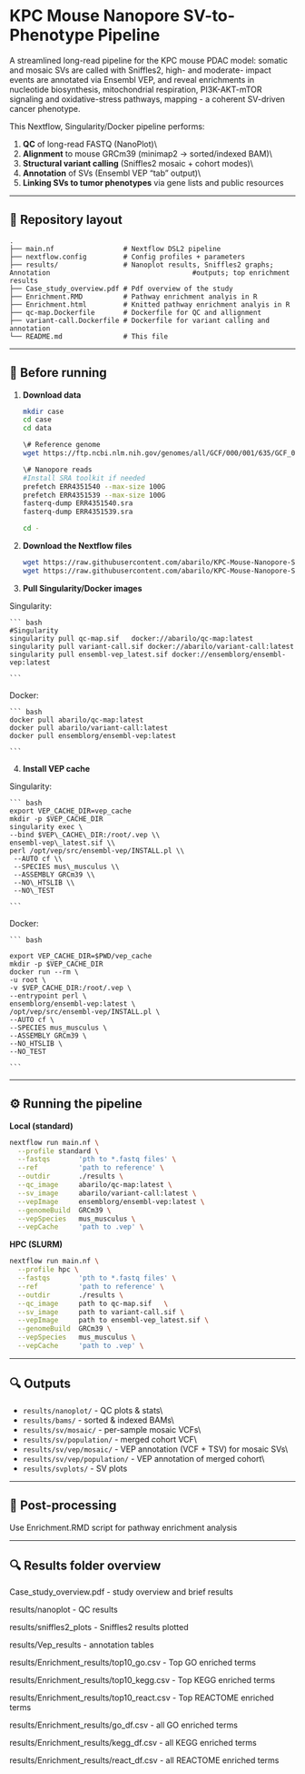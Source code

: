 # KPC Mouse Nanopore SV-to-Phenotype Pipeline

A streamlined long-read pipeline for the KPC mouse PDAC model: somatic and mosaic SVs are called with Sniffles2, high- and moderate- impact events are annotated via Ensembl VEP, and reveal enrichments in nucleotide biosynthesis, mitochondrial respiration, PI3K-AKT-mTOR signaling and oxidative-stress pathways, mapping - a coherent SV-driven cancer phenotype.

This Nextflow, Singularity/Docker pipeline performs:

1.  **QC** of long-read FASTQ (NanoPlot)\
2.  **Alignment** to mouse GRCm39 (minimap2 → sorted/indexed BAM)\
3.  **Structural variant calling** (Sniffles2 mosaic + cohort modes)\
4.  **Annotation** of SVs (Ensembl VEP “tab” output)\
5.  **Linking SVs to tumor phenotypes** via gene lists and public resources

------------------------------------------------------------------------

## 📁 Repository layout

```         
.
├── main.nf                 # Nextflow DSL2 pipeline
├── nextflow.config         # Config profiles + parameters
├── results/                # Nanoplot results, Sniffles2 graphs; Annotation                                   #outputs; top enrichment results
├── Case_study_overview.pdf # Pdf overview of the study
├── Enrichment.RMD          # Pathway enrichment analyis in R
├── Enrichment.html         # Knitted pathway enrichment analyis in R
├── qc-map.Dockerfile       # Dockerfile for QC and allignment
├── variant-call.Dockerfile # Dockerfile for variant calling and annotation
└── README.md               # This file
```

------------------------------------------------------------------------

## 🔧 Before running

1.  **Download data**

    ``` bash
    mkdir case
    cd case
    cd data

    \# Reference genome 
    wget https://ftp.ncbi.nlm.nih.gov/genomes/all/GCF/000/001/635/GCF_000001635.27_GRCm39/GCF_000001635.27_GRCm39_genomic.fna.gz

    \# Nanopore reads 
    #Install SRA toolkit if needed 
    prefetch ERR4351540 --max-size 100G 
    prefetch ERR4351539 --max-size 100G 
    fasterq-dump ERR4351540.sra 
    fasterq-dump ERR4351539.sra 

    cd -
    ```

2.  **Download the Nextflow files**

    ``` bash
    wget https://raw.githubusercontent.com/abarilo/KPC-Mouse-Nanopore-SV-to-Phenotype-Pipeline/refs/heads/master/nextflow.config
    wget https://raw.githubusercontent.com/abarilo/KPC-Mouse-Nanopore-SV-to-Phenotype-Pipeline/refs/heads/master/main.nf
    ```

3.  **Pull Singularity/Docker images**

  Singularity:

    ``` bash
    #Singularity
    singularity pull qc-map.sif   docker://abarilo/qc-map:latest
    singularity pull variant-call.sif docker://abarilo/variant-call:latest
    singularity pull ensembl-vep_latest.sif docker://ensemblorg/ensembl-vep:latest
    
    ```
  Docker:
  
    ``` bash
    docker pull abarilo/qc-map:latest
    docker pull abarilo/variant-call:latest
    docker pull ensemblorg/ensembl-vep:latest

    ```
4.  **Install VEP cache**

  Singularity:

    ``` bash
    export VEP_CACHE_DIR=vep_cache
    mkdir -p $VEP_CACHE_DIR
    singularity exec \
    --bind $VEP\_CACHE\_DIR:/root/.vep \\
    ensembl-vep\_latest.sif \\
    perl /opt/vep/src/ensembl-vep/INSTALL.pl \\
     --AUTO cf \\
     --SPECIES mus\_musculus \\
     --ASSEMBLY GRCm39 \\
     --NO\_HTSLIB \\
     --NO\_TEST

    ```
  Docker:

    ``` bash
 
    export VEP_CACHE_DIR=$PWD/vep_cache
    mkdir -p $VEP_CACHE_DIR
    docker run --rm \
    -u root \
    -v $VEP_CACHE_DIR:/root/.vep \
    --entrypoint perl \
    ensemblorg/ensembl-vep:latest \
    /opt/vep/src/ensembl-vep/INSTALL.pl \
    --AUTO cf \
    --SPECIES mus_musculus \
    --ASSEMBLY GRCm39 \
    --NO_HTSLIB \
    --NO_TEST

    ```
------------------------------------------------------------------------

## ⚙️ Running the pipeline

**Local (standard)**

``` bash
nextflow run main.nf \
  --profile standard \
  --fastqs       'pth to *.fastq files' \
  --ref          'path to reference' \
  --outdir       ./results \
  --qc_image     abarilo/qc-map:latest \
  --sv_image     abarilo/variant-call:latest \
  --vepImage     ensemblorg/ensembl-vep:latest \
  --genomeBuild  GRCm39 \
  --vepSpecies   mus_musculus \
  --vepCache     'path to .vep' \
```

**HPC (SLURM)**

``` bash
nextflow run main.nf \
  --profile hpc \
  --fastqs       'pth to *.fastq files' \
  --ref          'path to reference' \
  --outdir       ./results \
  --qc_image     path to qc-map.sif   \
  --sv_image     path to variant-call.sif \
  --vepImage     path to ensembl-vep_latest.sif \
  --genomeBuild  GRCm39 \
  --vepSpecies   mus_musculus \
  --vepCache     'path to .vep' \
```

------------------------------------------------------------------------

## 🔍 Outputs

-   `results/nanoplot/` - QC plots & stats\
-   `results/bams/` - sorted & indexed BAMs\
-   `results/sv/mosaic/` - per-sample mosaic VCFs\
-   `results/sv/population/` - merged cohort VCF\
-   `results/sv/vep/mosaic/` - VEP annotation (VCF + TSV) for mosaic SVs\
-   `results/sv/vep/population/` - VEP annotation of merged cohort\
-   `results/svplots/` - SV plots

------------------------------------------------------------------------

## 📖 Post-processing

Use Enrichment.RMD script for pathway enrichment analysis

------------------------------------------------------------------------

## 🔍 Results folder overview

Case_study_overview.pdf - study overview and brief results

results/nanoplot - QC results

results/sniffles2_plots - Sniffles2 results plotted

results/Vep_results - annotation tables

results/Enrichment_results/top10_go.csv - Top GO enriched terms

results/Enrichment_results/top10_kegg.csv - Top KEGG enriched terms

results/Enrichment_results/top10_react.csv - Top REACTOME enriched terms

results/Enrichment_results/go_df.csv - all GO enriched terms

results/Enrichment_results/kegg_df.csv - all KEGG enriched terms

results/Enrichment_results/react_df.csv - all REACTOME enriched terms
